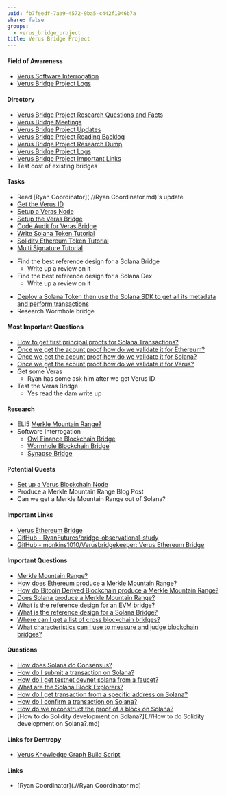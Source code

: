 ```yaml
---
uuid: fb7feedf-7aa9-4572-9ba5-c442f1046b7a
share: false
groups:
  - verus_bridge_project
title: Verus Bridge Project
---
```

#### Field of Awareness

* [Verus Software Interrogation](.//44b40bb7-b4fa-4832-8009-ef3499e89340.md)
* [Verus Bridge Project Logs](.//eccf17c8-6f7a-4e49-b944-c22d8094bca0.md)

#### Directory

* [Verus Bridge Project Research Questions and Facts](.//e3538791-1317-4d46-b7e2-b496c23e4e5a.md)
* [Verus Bridge Meetings](.//d69ba87d-83f0-4b7a-a89d-f01c2d3d4a99.md)
* [Verus Bridge Project Updates](.//8030d01a-970e-4c1e-866d-4e69639b1229.md)
* [Verus Bridge Project Reading Backlog](.//cd8d2718-a1eb-4539-950f-684b49157225.md)
* [Verus Bridge Project Research Dump](.//c3e8de10-1ecc-436b-8173-5cd1c620cfb7.md)
* [Verus Bridge Project Logs](.//eccf17c8-6f7a-4e49-b944-c22d8094bca0.md)
* [Verus Bridge Project Important Links](.//ea3abca6-65dd-457e-904d-6d926f338de7.md)
* Test cost of existing bridges

#### Tasks

* Read [Ryan Coordinator](.//Ryan Coordinator.md)'s update
* [Get the Verus ID](.//335bd8f1-a07c-473d-87c5-964dcd7ab005.md)
* [Setup a Veras Node](.//294e0ee0-f6e0-4d2c-b301-ebf5ced8ba19.md)
* [Setup the Veras Bridge](.//ce4736fb-f1eb-40b2-a0d2-9f9ae3fd1bdc.md)
* [Code Audit for Veras Bridge](.//7aebdd86-52ce-4a6a-a49a-22fa26e3d770.md)
* [Write Solana Token Tutorial](.//2f378dd9-7848-48c5-9d61-a95d25a82e27.md)
* [Solidity Ethereum Token Tutorial](.//254ca57e-a5a6-46af-a242-98924317f551.md)
* [Multi Signature Tutorial](.//d2f5cd90-9233-4cc0-b920-cc426bca101a.md)
- Find the best reference design for a Solana Bridge
	- Write up a review on it
- Find the best reference design for a Solana Dex
	- Write up a review on it
* [Deploy a Solana Token then use the Solana SDK to get all its metadata and perform transactions](.//0c87e539-4f7d-4640-b527-35c46183b0ec.md)
* Research Wormhole bridge

#### Most Important Questions

* [How to get first principal proofs for Solana Transactions?](.//b0c4ccf4-e687-4892-9ec2-5329a972ca00.md)
* [Once we get the acount proof how do we validate it for Ethereum?](.//209240ed-5065-487a-8c2c-edb2c0771a15.md)
* [Once we get the acount proof how do we validate it for Solana?](.//196590bf-efb0-4489-9e23-59d649ca344f.md)
* [Once we get the acount proof how do we validate it for Verus?](.//eab11dcd-4346-4810-9d30-47dc0777d0a0.md)
* Get some Veras
	* Ryan has some ask him after we get Verus ID
* Test the Veras Bridge
	* Yes read the dam write up

#### Research

* ELI5 [Merkle Mountain Range?](.//cac99172-a808-41e3-8777-d7922961e01f.md)
* Software Interrogation
	* [Owl Finance Blockchain Bridge](.//ee402d0b-11dc-4bf9-aaf9-07ce91a3dd8f.md)
	* [Wormhole Blockchain Bridge](.//506376a4-be1c-46bf-83ee-42745956a65f.md)
	* [Synapse Bridge](.//37016726-f3d5-4d6c-9a3e-2ae952890237.md)

#### Potential Quests

* [Set up a Verus Blockchain Node](.//a7ec2fa2-1baf-470d-a07a-f220a0a854dd.md)
* Produce a Merkle Mountain Range Blog Post
* Can we get a Merkle Mountain Range out of Solana?
#### Important Links

* [Verus Ethereum Bridge](https://eth.verusbridge.io/)
* [GitHub - RyanFutures/bridge-observational-study](https://github.com/RyanFutures/bridge-observational-study)
* [GitHub - monkins1010/Verusbridgekeeper: Verus Ethereum Bridge](https://github.com/monkins1010/Verusbridgekeeper)

#### Important Questions

* [Merkle Mountain Range?](.//cac99172-a808-41e3-8777-d7922961e01f.md)
* [How does Ethereum produce a Merkle Mountain Range?](.//f6a57186-7e5b-4101-9a49-46b52f032094.md)
* [How do Bitcoin Derived Blockchain produce a Merkle Mountain Range?](.//5758461e-f94a-4f3c-8723-026650bd2882.md)
* [Does Solana produce a Merkle Mountain Range?](.//50aa3500-f426-4a62-9178-afa6a0e002c7.md)
* [What is the reference design for an EVM bridge?](.//f49f0475-957d-4827-a437-310bc39899b5.md)
* [What is the reference design for a Solana Bridge?](.//aaddae76-30e2-4f25-ae94-e0b1fd5f986e.md)
* [Where can I get a list of cross blockchain bridges?](.//f966ac69-bc19-4787-972b-60d304326cc4.md)
* [What characteristics can I use to measure and judge blockchain bridges?](.//4072ce86-4060-4104-9654-32e6e7b9641b.md)
#### Questions

* [How does Solana do Consensus?](.//6754e8ab-8d9c-4061-9c84-5db2781d496e.md)
* [How do I submit a transaction on Solana?](.//e64afeb4-4133-4fc4-89d8-8dfb76b1afe3.md)
* [How do I get testnet devnet solana from a faucet?](.//a5d6c503-943d-4153-9acf-dc4e7d3f8068.md)
* [What are the Solana Block Explorers?](.//0026a883-17d3-49a7-b154-f1acbb3a2794.md)
* [How do I get transaction from a specific address on Solana?](.//3d3de3dd-9482-4d54-8b05-815a2e984639.md)
* [How do I confirm a transaction on Solana?](.//20446808-a4e9-42fe-8a7c-eb0068e8200b.md)
* [How do we reconstruct the proof of a block on Solana?](.//5a960999-d05a-41cd-850d-21a44c4863f4.md)
* [How to do Solidity development on Solana?](.//How to do Solidity development on Solana?.md)
#### Links for Dentropy

* [Verus Knowledge Graph Build Script](.//5170ce56-1bce-40b3-b705-1fc21993212a.md)

#### Links

* [Ryan Coordinator](.//Ryan Coordinator.md)